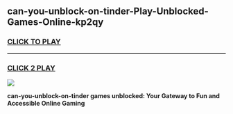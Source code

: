 
## can-you-unblock-on-tinder-Play-Unblocked-Games-Online-kp2qy
<h3>
<a href="https://premium76.site?title=can-you-unblock-on-tinder&ref=25A">CLICK TO PLAY</a></h3>
<hr>

<h3>
<a href="https://premium76.site?title=can-you-unblock-on-tinder&ref=25A">CLICK 2 PLAY</a>
  
</h3>

<a href="https://premium76.site?title=can-you-unblock-on-tinder&ref=25A"><img src="https://clearcache.store/games.png"></a>


**can-you-unblock-on-tinder games unblocked: Your Gateway to Fun and Accessible Online Gaming**
